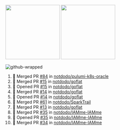 <a href="https://github.com/notdodo"><img src="https://github-readme-stats.vercel.app/api?username=notdodo&count_private=true&theme=dark" height="180" /></a> <a href="https://github.com/notdodo"><img src="https://github-readme-stats.vercel.app/api/top-langs/?username=notdodo&langs_count=8&theme=dark&hide=tex,java,html,css&layout=compact" height="180" /></a>

![github-wrapped](https://github.com/notdodo/notdodo/assets/6991986/fb310ed4-7b6b-48dd-a447-4c85e6000edb)

<!--START_SECTION:activity-->
1. 🎉 Merged PR [#84](https://github.com/notdodo/pulumi-k8s-oracle/pull/84) in [notdodo/pulumi-k8s-oracle](https://github.com/notdodo/pulumi-k8s-oracle)
2. 🎉 Merged PR [#15](https://github.com/notdodo/goflat/pull/15) in [notdodo/goflat](https://github.com/notdodo/goflat)
3. 💪 Opened PR [#15](https://github.com/notdodo/goflat/pull/15) in [notdodo/goflat](https://github.com/notdodo/goflat)
4. 🎉 Merged PR [#14](https://github.com/notdodo/goflat/pull/14) in [notdodo/goflat](https://github.com/notdodo/goflat)
5. 💪 Opened PR [#14](https://github.com/notdodo/goflat/pull/14) in [notdodo/goflat](https://github.com/notdodo/goflat)
6. 🎉 Merged PR [#61](https://github.com/notdodo/SparkTrail/pull/61) in [notdodo/SparkTrail](https://github.com/notdodo/SparkTrail)
7. 🎉 Merged PR [#13](https://github.com/notdodo/goflat/pull/13) in [notdodo/goflat](https://github.com/notdodo/goflat)
8. 🎉 Merged PR [#35](https://github.com/notdodo/IAMme-IAMme/pull/35) in [notdodo/IAMme-IAMme](https://github.com/notdodo/IAMme-IAMme)
9. 💪 Opened PR [#35](https://github.com/notdodo/IAMme-IAMme/pull/35) in [notdodo/IAMme-IAMme](https://github.com/notdodo/IAMme-IAMme)
10. 🎉 Merged PR [#34](https://github.com/notdodo/IAMme-IAMme/pull/34) in [notdodo/IAMme-IAMme](https://github.com/notdodo/IAMme-IAMme)
<!--END_SECTION:activity-->
